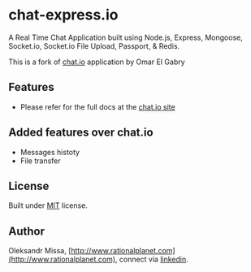 # chat-express.io

A Real Time Chat Application built using Node.js, Express, Mongoose, Socket.io, Socket.io File Upload, Passport, & Redis.

This is a fork of [chat.io](https://raw.githubusercontent.com/OmarElGabry/chat.io) application by Omar El Gabry

## Features
+ Please refer for the full docs at the [chat.io site](https://raw.githubusercontent.com/OmarElGabry/chat.io)

## Added features over chat.io
+ Messages histoty
+ File transfer

## License <a name="license"></a>
Built under [MIT](http://www.opensource.org/licenses/mit-license.php) license.

## Author <a name="auhtor"></a>
Oleksandr Missa, [http://www.rationalplanet.com](http://www.rationalplanet.com), connect via [linkedin](https://www.linkedin.com/in/alecksmart).

